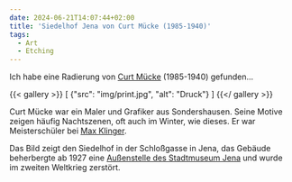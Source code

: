 ```yaml
---
date: 2024-06-21T14:07:44+02:00
title: 'Siedelhof Jena von Curt Mücke (1985-1940)'
tags:
  - Art
  - Etching
---
```


Ich habe eine Radierung von [Curt Mücke](https://de.wikipedia.org/wiki/Curt_M%C3%BCcke) (1985-1940) gefunden...
<!--more-->

{{< gallery >}}
[
  {"src": "img/print.jpg", "alt": "Druck"}
]
{{</ gallery >}}

Curt Mücke war ein Maler und Grafiker aus Sondershausen. Seine Motive zeigen häufig Nachtszenen, oft auch im Winter, wie dieses. Er war Meisterschüler bei [Max Klinger](https://de.wikipedia.org/wiki/Max_Klinger).

Das Bild zeigt den Siedelhof in der Schloßgasse in Jena, das Gebäude beherbergte ab 1927 eine [Außenstelle des Stadtmuseum Jena](https://www.stadtmuseum-jena.de/de/stadtmuseum/hausgeschichte/710396) und wurde im zweiten Weltkrieg zerstört.
